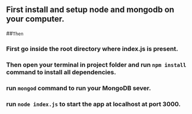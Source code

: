 ## First install and setup node and mongodb on your computer.

##`Then`

### First go inside the root directory where index.js is present.

### Then open your terminal in project folder and run `npm install` command to install all dependencies.

### run `mongod` command to run your MongoDB sever.

### run `node index.js` to start the app at localhost at port 3000.